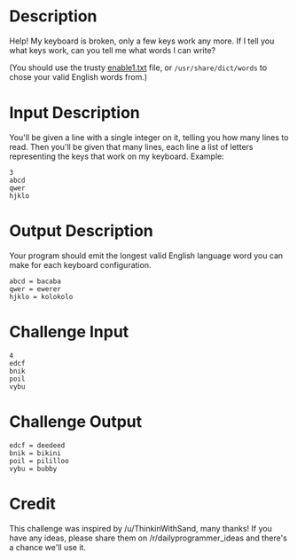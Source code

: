 # Description

Help! My keyboard is broken, only a few keys work any more. If I tell you what keys work, can you tell me what words I can write?

(You should use the trusty [enable1.txt](http://norvig.com/ngrams/enable1.txt) file, or `/usr/share/dict/words` to chose your valid English words from.)

# Input Description

You'll be given a line with a single integer on it, telling you how many lines to read. Then you'll be given that many lines, each line a list of letters representing the keys that work on my keyboard. Example:

    3
    abcd
    qwer
    hjklo

# Output Description

Your program should emit the longest valid English language word you can make for each keyboard configuration. 

    abcd = bacaba
    qwer = ewerer
    hjklo = kolokolo

# Challenge Input

    4
    edcf
    bnik
    poil
    vybu

# Challenge Output

    edcf = deedeed
    bnik = bikini
    poil = pililloo
    vybu = bubby

# Credit

This challenge was inspired by /u/ThinkinWithSand, many thanks! If you have any ideas, please share them on /r/dailyprogrammer_ideas and there's a chance we'll use it. 
